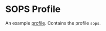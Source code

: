 # SOPS Profile
An example [profile](https://github.com/weaveworks/profiles). Contains the profile `sops`.